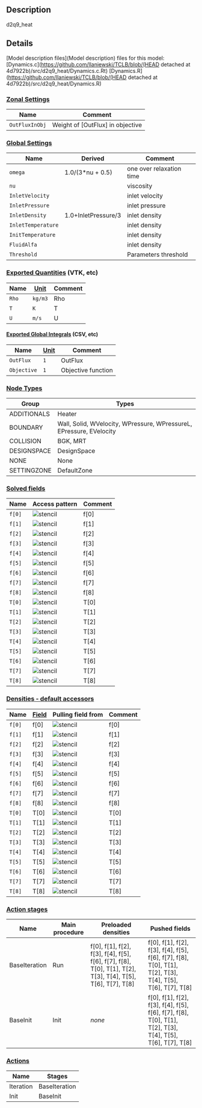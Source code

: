 

## Description
d2q9_heat


## Details
[Model description files](Model description) files for this model:
[Dynamics.c](https://github.com/llaniewski/TCLB/blob/(HEAD detached at 4d7922b)/src/d2q9_heat/Dynamics.c.Rt)
[Dynamics.R](https://github.com/llaniewski/TCLB/blob/(HEAD detached at 4d7922b)/src/d2q9_heat/Dynamics.R)

### [Zonal Settings](Settings)

| Name | Comment |
| --- | --- |
|`OutFluxInObj`|Weight of [OutFlux] in objective|


### [Global Settings](Settings)

| Name | Derived | Comment |
| --- | --- | --- |
|`omega`|1.0/(3*nu + 0.5)|one over relaxation time|
|`nu`||viscosity|
|`InletVelocity`||inlet velocity|
|`InletPressure`||inlet pressure|
|`InletDensity`|1.0+InletPressure/3|inlet density|
|`InletTemperature`||inlet density|
|`InitTemperature`||inlet density|
|`FluidAlfa`||inlet density|
|`Threshold`||Parameters threshold|

### [Exported Quantities](Quantities) (VTK, etc)

| Name | [Unit](Units) | Comment |
| --- | --- | --- |
|`Rho`|`kg/m3`|Rho|
|`T`|`K`|T|
|`U`|`m/s`|U|

#### [Exported Global Integrals](Globals) (CSV, etc)

| Name | [Unit](Units) | Comment |
| --- | --- | --- |
|`OutFlux`|`1`|OutFlux|
|`Objective`|`1`|Objective function|

### [Node Types](Node-Types)

| Group | Types |
| --- | --- |
|ADDITIONALS|Heater|
|BOUNDARY|Wall, Solid, WVelocity, WPressure, WPressureL, EPressure, EVelocity|
|COLLISION|BGK, MRT|
|DESIGNSPACE|DesignSpace|
|NONE|None|
|SETTINGZONE|DefaultZone|

### [Solved fields](Fields)

| Name | Access pattern | Comment |
| --- | --- | --- |
|`f[0]`|![stencil](/images/st_a1p0p0p0p0p0p0.png)|f[0]|
|`f[1]`|![stencil](/images/st_a1n1p0p0n1p0p0.png)|f[1]|
|`f[2]`|![stencil](/images/st_a1p0n1p0p0n1p0.png)|f[2]|
|`f[3]`|![stencil](/images/st_a1p1p0p0p1p0p0.png)|f[3]|
|`f[4]`|![stencil](/images/st_a1p0p1p0p0p1p0.png)|f[4]|
|`f[5]`|![stencil](/images/st_a1n1n1p0n1n1p0.png)|f[5]|
|`f[6]`|![stencil](/images/st_a1p1n1p0p1n1p0.png)|f[6]|
|`f[7]`|![stencil](/images/st_a1p1p1p0p1p1p0.png)|f[7]|
|`f[8]`|![stencil](/images/st_a1n1p1p0n1p1p0.png)|f[8]|
|`T[0]`|![stencil](/images/st_a1p0p0p0p0p0p0.png)|T[0]|
|`T[1]`|![stencil](/images/st_a1n1p0p0n1p0p0.png)|T[1]|
|`T[2]`|![stencil](/images/st_a1p0n1p0p0n1p0.png)|T[2]|
|`T[3]`|![stencil](/images/st_a1p1p0p0p1p0p0.png)|T[3]|
|`T[4]`|![stencil](/images/st_a1p0p1p0p0p1p0.png)|T[4]|
|`T[5]`|![stencil](/images/st_a1n1n1p0n1n1p0.png)|T[5]|
|`T[6]`|![stencil](/images/st_a1p1n1p0p1n1p0.png)|T[6]|
|`T[7]`|![stencil](/images/st_a1p1p1p0p1p1p0.png)|T[7]|
|`T[8]`|![stencil](/images/st_a1n1p1p0n1p1p0.png)|T[8]|

### [Densities - default accessors](Densities)

| Name | [Field](Fields) | Pulling field from | Comment |
| --- | --- | --- | --- |
|`f[0]`|f[0]|![stencil](/images/st_a1p0p0p0p0p0p0.png)|f[0]|
|`f[1]`|f[1]|![stencil](/images/st_a1p1p0p0p1p0p0.png)|f[1]|
|`f[2]`|f[2]|![stencil](/images/st_a1p0p1p0p0p1p0.png)|f[2]|
|`f[3]`|f[3]|![stencil](/images/st_a1n1p0p0n1p0p0.png)|f[3]|
|`f[4]`|f[4]|![stencil](/images/st_a1p0n1p0p0n1p0.png)|f[4]|
|`f[5]`|f[5]|![stencil](/images/st_a1p1p1p0p1p1p0.png)|f[5]|
|`f[6]`|f[6]|![stencil](/images/st_a1n1p1p0n1p1p0.png)|f[6]|
|`f[7]`|f[7]|![stencil](/images/st_a1n1n1p0n1n1p0.png)|f[7]|
|`f[8]`|f[8]|![stencil](/images/st_a1p1n1p0p1n1p0.png)|f[8]|
|`T[0]`|T[0]|![stencil](/images/st_a1p0p0p0p0p0p0.png)|T[0]|
|`T[1]`|T[1]|![stencil](/images/st_a1p1p0p0p1p0p0.png)|T[1]|
|`T[2]`|T[2]|![stencil](/images/st_a1p0p1p0p0p1p0.png)|T[2]|
|`T[3]`|T[3]|![stencil](/images/st_a1n1p0p0n1p0p0.png)|T[3]|
|`T[4]`|T[4]|![stencil](/images/st_a1p0n1p0p0n1p0.png)|T[4]|
|`T[5]`|T[5]|![stencil](/images/st_a1p1p1p0p1p1p0.png)|T[5]|
|`T[6]`|T[6]|![stencil](/images/st_a1n1p1p0n1p1p0.png)|T[6]|
|`T[7]`|T[7]|![stencil](/images/st_a1n1n1p0n1n1p0.png)|T[7]|
|`T[8]`|T[8]|![stencil](/images/st_a1p1n1p0p1n1p0.png)|T[8]|

### [Action stages](Stages)

| Name | Main procedure | Preloaded densities | Pushed fields |
| --- | --- | --- | --- |
|BaseIteration|Run|f[0], f[1], f[2], f[3], f[4], f[5], f[6], f[7], f[8], T[0], T[1], T[2], T[3], T[4], T[5], T[6], T[7], T[8]|f[0], f[1], f[2], f[3], f[4], f[5], f[6], f[7], f[8], T[0], T[1], T[2], T[3], T[4], T[5], T[6], T[7], T[8]|
|BaseInit|Init|_none_|f[0], f[1], f[2], f[3], f[4], f[5], f[6], f[7], f[8], T[0], T[1], T[2], T[3], T[4], T[5], T[6], T[7], T[8]|


### [Actions](Stages)

| Name | Stages |
| --- | --- |
|Iteration|BaseIteration|
|Init|BaseInit|

